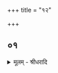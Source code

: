 +++
title = "१२"

+++


## ०१
<details><summary>मूलम् - श्रीधरादि</summary>

यदा वै पु᳘रुषः॥  
(षो ऽस्मा᳘) अस्मा᳘ल्लोकात्प्रै᳘ति स᳘ व्वायुमा᳘गच्छति त᳘स्मै स त᳘त्र व्वि᳘जिहीते य᳘था रथचक्र᳘स्य खन्ते᳘न स᳘ ऽऊर्ध्व ऽआ᳘क्रमते स᳘ ऽआदित्यमा᳘गच्छति त᳘स्मै स त᳘त्र व्वि᳘जिहीते य᳘था ड᳘म्बरस्य खन्ते᳘न स᳘ ऽऊर्ध्व ऽआ᳘क्रमते स᳘ चन्द्रमसमा᳘गच्छति[[!!]] त᳘स्मै स त᳘त्र व्वि᳘जिहीते य᳘था दु᳘न्दुभेः खन्ते᳘न स᳘ ऽऊर्ध्व ऽआ᳘क्रमते स᳘ लोकमा᳘गच्छत्य᳘शोकम᳘हिमन्त᳘स्मिन्वसति शा᳘श्वतीः स᳘माः॥
</details>